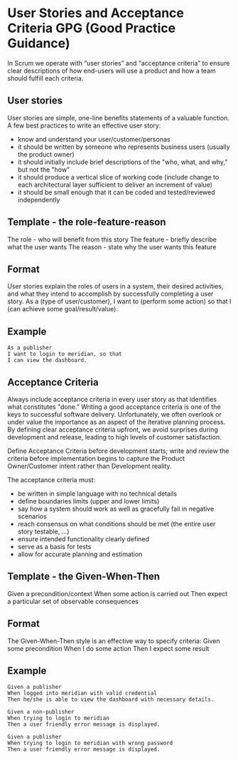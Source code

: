 # User Stories and Acceptance Criteria GPG (Good Practice Guidance)

In Scrum we operate with “user stories” and “acceptance criteria” to ensure clear descriptions of how end-users will use a product and how a team should fulfill each criteria. 

## **User stories**
User stories are simple, one-line benefits statements of a valuable function.
A few best practices to write an effective user story:
- know and understand your user/customer/personas
- it should be written by someone who represents business users (usually the product owner)
- it should initially include brief descriptions of the "who, what, and why," but not the "how"
- it should produce a vertical slice of working code (include change to each architectural layer sufficient to deliver an increment of value)
- it should be small enough that it can be coded and tested/reviewed independently

## Template - the role-feature-reason
The role - who will benefit from this story
The feature - briefly describe what the user wants
The reason - state why the user wants this feature

## Format
User stories explain the roles of users in a system, their desired activities, and what they intend to accomplish by successfully completing a user story. 
    As a (type of user/customer), 
    I want to (perform some action) so that 
    I (can achieve some goal/result/value).

## Example
    As a publisher
    I want to login to meridian, so that
    I can view the dashboard.

## **Acceptance Criteria**
Always include acceptance criteria in every user story as that identifies what constitutes "done.”
Writing a good acceptance criteria is one of the keys to successful software delivery. Unfortunately, we often overlook or under value the importance as an aspect of the iterative planning process. By defining clear acceptance criteria upfront, we avoid surprises during development and release, leading to high levels of customer satisfaction.

Define Acceptance Criteria before development starts; write and review the criteria before implementation begins to capture the Product Owner/Customer intent rather than Development reality.

The acceptance criteria must:
- be written in simple language with no technical details
- define boundaries limits (upper and lower limits)
- say how a system should work as well as gracefully fail in negative scenarios
- reach consensus on what conditions should be met (the entire user story testable, ...) 
- ensure intended functionality clearly defined
- serve as a basis for tests 
- allow for accurate planning and estimation 

## Template - the Given-When-Then
Given a precondition/context
When some action is carried out
Then expect a particular set of observable consequences

## Format 
The Given-When-Then style is an effective way to specify criteria:
Given some precondition When I do some action Then I expect some result

## Example
    Given a publisher
    When logged into meridian with valid credential
    Then he/she is able to view the dashboard with necessary details.

    Given a non-publisher
    When trying to login to meridian
    Then a user friendly error message is displayed.

    Given a publisher
    When trying to login to meridian with wrong password
    Then a user friendly error message is displayed.